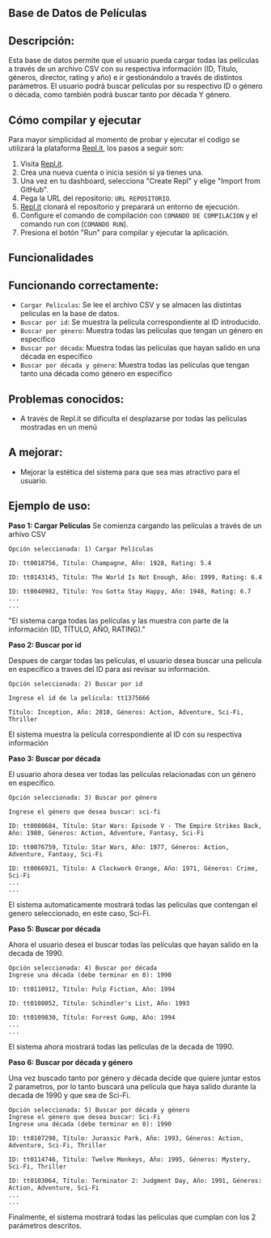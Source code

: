 
## Base de Datos de Películas
## Descripción:

Esta base de datos permite que el usuario pueda cargar todas las películas a través de un archivo CSV con su respectiva información (ID, Título, géneros, director, rating y año) e ir gestionándolo a través de distintos parámetros. El usuario podrá buscar películas por su respectivo ID o género o década, como también podrá buscar tanto por década Y género.

## Cómo compilar y ejecutar
Para mayor simplicidad al momento de probar y ejecutar el codigo se utilizará la plataforma [Repl.it](http://repl.it/), los pasos a seguir son:

1. Visita [Repl.it](https://repl.it/).
2. Crea una nueva cuenta o inicia sesión si ya tienes una.
3. Una vez en tu dashboard, selecciona "Create Repl" y elige "Import from GitHub".
4. Pega la URL del repositorio: `URL REPOSITORIO`.
5. [Repl.it](http://repl.it/) clonará el repositorio y preparará un entorno de ejecución.
6. Configure el comando de compilación con `COMANDO DE COMPILACION` y el comando run con (`COMANDO RUN`).
7. Presiona el botón "Run" para compilar y ejecutar la aplicación.

## Funcionalidades
## Funcionando correctamente:
* `Cargar Películas`: Se lee el archivo CSV y se almacen las distintas peliculas en la base de datos.
* `Buscar por id`: Se muestra la película correspondiente al ID introducido.
* `Buscar por género`: Muestra todas las películas que tengan un género en especifico
* `Buscar por década`: Muestra todas las películas que hayan salido en una década en específico
* `Buscar por década y género`: Muestra todas las películas que tengan tanto una década como género en específico

## Problemas conocidos:
* A través de Repl.it se dificulta el desplazarse por todas las películas mostradas en un menú

## A mejorar:
* Mejorar la estética del sistema para que sea mas atractivo para el usuario.

## Ejemplo de uso:
**Paso 1: Cargar Películas**
Se comienza cargando las películas a través de un arhivo CSV
````
Opción seleccionada: 1) Cargar Películas

ID: tt0018756, Título: Champagne, Año: 1928, Rating: 5.4

ID: tt0143145, Título: The World Is Not Enough, Año: 1999, Rating: 6.4

ID: tt0040982, Título: You Gotta Stay Happy, Año: 1948, Rating: 6.7
...
...
````
"El sistema carga todas las películas y las muestra con parte de la información (ID, TÍTULO, AÑO, RATING)."

**Paso 2: Buscar por id**

Despues de cargar todas las peliculas, el usuario desea buscar una pelicula en específico a traves del ID para asi revisar su información.
````
Opción seleccionada: 2) Buscar por id

Ingrese el id de la película: tt1375666

Título: Inception, Año: 2010, Géneros: Action, Adventure, Sci-Fi, Thriller

````
El sistema muestra la película correspondiente al ID con su respectiva información

**Paso 3: Buscar por década**

El usuario ahora desea ver todas las películas relacionadas con un género en específico.
````
Opción seleccionada: 3) Buscar por género

Ingrese el género que desea buscar: sci-fi

ID: tt0080684, Título: Star Wars: Episode V - The Empire Strikes Back, Año: 1980, Géneros: Action, Adventure, Fantasy, Sci-Fi

ID: tt0076759, Título: Star Wars, Año: 1977, Géneros: Action, Adventure, Fantasy, Sci-Fi

ID: tt0066921, Título: A Clockwork Orange, Año: 1971, Géneros: Crime, Sci-Fi
...
...

````
El sistema automaticamente mostrará todas las peliculas que contengan el genero seleccionado, en este caso, Sci-Fi.

**Paso 5: Buscar por década**

Ahora el usuario desea el buscar todas las películas que hayan salido en la decada de 1990.
````
Opción seleccionada: 4) Buscar por década
Ingrese una década (debe terminar en 0): 1990

ID: tt0110912, Título: Pulp Fiction, Año: 1994

ID: tt0108052, Título: Schindler's List, Año: 1993

ID: tt0109830, Título: Forrest Gump, Año: 1994
...
...
````
El sistema ahora mostrará todas las películas de la decada de 1990.

**Paso 6: Buscar por década y género**

Una vez buscado tanto por género y década decide que quiere juntar estos 2 parametros, por lo tanto buscará una película que haya salido durante la decada de 1990 y que sea de Sci-Fi.
````
Opción seleccionada: 5) Buscar por década y género
Ingrese el género que desea buscar: Sci-Fi
Ingrese una década (debe terminar en 0): 1990

ID: tt0107290, Título: Jurassic Park, Año: 1993, Géneros: Action, Adventure, Sci-Fi, Thriller

ID: tt0114746, Título: Twelve Monkeys, Año: 1995, Géneros: Mystery, Sci-Fi, Thriller

ID: tt0103064, Título: Terminator 2: Judgment Day, Año: 1991, Géneros: Action, Adventure, Sci-Fi
...
...

````
Finalmente, el sistema mostrará todas las peliculas que cumplan con los 2 parámetros descritos.